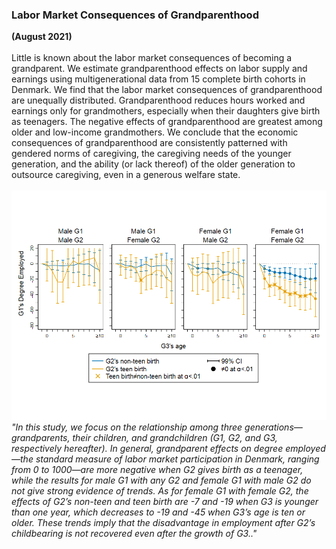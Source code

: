 ### Labor Market Consequences of Grandparenthood
**(August 2021)**
<br>
<br>
Little is known about the labor market consequences of becoming a grandparent. We estimate grandparenthood effects on labor supply and earnings using multigenerational data from 15 complete birth cohorts in Denmark. We find that the labor market consequences of grandparenthood are unequally distributed. Grandparenthood reduces hours worked and earnings only for grandmothers, especially when their daughters give birth as teenagers. The negative effects of grandparenthood are greatest among older and low-income grandmothers. We conclude that the economic consequences of grandparenthood are consistently patterned with gendered norms of caregiving, the caregiving needs of the younger generation, and the ability (or lack thereof) of the older generation to outsource caregiving, even in a generous welfare state.
<br>
<br>
![fig1](/assets/abstract/grandparenthood_fig1.png)
<br>
_"In this study, we focus on the relationship among three generations—grandparents, their children, and grandchildren (G1, G2, and G3, respectively hereafter). In general, grandparent effects on degree employed—the standard measure of labor market participation in Denmark, ranging from 0 to 1000—are more negative when G2 gives birth as a teenager, while the results for male G1 with any G2 and female G1 with male G2 do not give strong evidence of trends.  As for female G1 with female G2, the effects of G2’s non-teen and teen birth are -7 and -19 when G3 is younger than one year, which decreases to -19 and -45 when G3’s age is ten or older. These trends imply that the disadvantage in employment after G2’s childbearing is not recovered even after the growth of G3.."_
